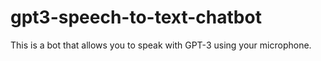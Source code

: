 # gpt3-speech-to-text-chatbot
This is a bot that allows you to speak with GPT-3 using your microphone.
